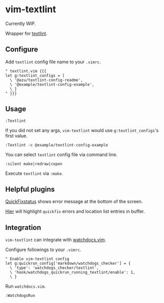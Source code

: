 vim-textlint
============

Currently WIP.

Wrapper for [textlint](https://textlint.github.io/).

Configure
---------

Add `textlint` config file name to your `.vimrc`.
```viml
" textlint.vim {{{
let g:textlint_configs = [
  \ '@azu/textlint-config-readme',
  \ '@example/textlint-config-example',
  \ ]
" }}}
```

Usage
-----

```viml
:Textlint
```
If you did not set any args, `vim-textlint` would use `g:textlint_configs`'s first value.

```viml
:Textlint -c @example/textlint-config-example
```
You can select `textlint` config file via command line.

```viml
:silent make|redraw|copen
```
Execute `textlint` via `:make`.

Helpful plugins
---------------

[QuickFixstatus](https://github.com/dannyob/quickfixstatus) shows error message at the bottom of the screen.

[Hier](https://github.com/cohama/vim-hier) will highlight `quickfix` errors and location list entries in buffer.

Integration
------------

`vim-textlint` can integrate with [watchdocs.vim](https://github.com/osyo-manga/vim-watchdogs).

Configure followings to your `.vimrc`.
```viml
" Enable vim-textlint config
let g:quickrun_config['markdown/watchdogs_checker'] = {
  \ 'type': 'watchdogs_checker/textlint',
  \ 'hook/watchdogs_quickrun_running_textlint/enable': 1,
  \ }
```

Run `watchdocs.vim`.

```viml
:WatchdogsRun
```
